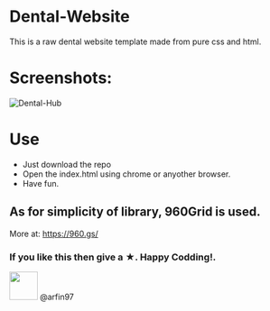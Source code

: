 # Dental-Website
This is a raw dental website template made from pure css and html. 



# Screenshots:
![Dental-Hub](https://i.ibb.co/cLJ75SC/Green-pure.png)

# Use
* Just download the repo
* Open the index.html using chrome or anyother browser. 
* Have fun.

## As for simplicity of library, 960Grid is used. 
More at: https://960.gs/


### If you like this then give a ★. Happy Codding!.

<a href="https://sourcerer.io/arfin97"><img src="https://avatars2.githubusercontent.com/u/25205325?v=4" height="50px" width="50px" alt=""/></a> @arfin97
<br>
<a href="https://sourcerer.io/arfin97"><img src="https://img.shields.io/badge/Python-39%20commits-orange.svg" alt=""></a>
